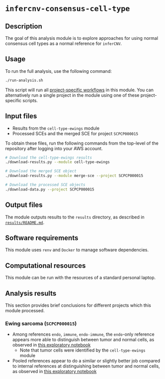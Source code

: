 # `infercnv-consensus-cell-type`

## Description

The goal of this analysis module is to explore approaches for using normal consensus cell types as a normal reference for `inferCNV`.

## Usage

To run the full analysis, use the following command:

```sh
./run-analysis.sh
```

This script will run all [project-specific workflows](./project-workflows/README.md) in this module.
You can alternatively run a single project in the module using one of these project-specific scripts.

## Input files

* Results from the `cell-type-ewings` module
* Processed SCEs and the merged SCE for project `SCPCP000015`

To obtain these files, run the following commands from the top-level of the repository after logging into your AWS account.

```sh
# Download the cell-type-ewings results
./download-results.py --module cell-type-ewings

# Download the merged SCE object
./download-results.py --module merge-sce --project SCPCP000015

# Download the processed SCE objects
./download-data.py --project SCPCP000015
```

## Output files

The module outputs results to the `results` directory, as described in [`results/README.md`](./results/README.md).

## Software requirements

This module uses `renv` and `Docker` to manage software dependencies.

## Computational resources

This module can be run with the resources of a standard personal laptop.

## Analysis results

This section provides brief conclusions for different projects which this module processed.

### Ewing sarcoma (`SCPCP000015`)

* Among references `endo`, `immune`, `endo-immune`, the `endo`-only reference appears more able to distinguish between tumor and normal cells, as observed in [this exploratory notebook](exploratory-notebooks/02_ewings-reference-cnv.Rmd)
  * Note that tumor cells were identified by the `cell-type-ewings` module
* Pooled references appear to do a similar or slightly better job compared to internal references at distinguishing between tumor and normal cells, as observed in [this exploratory notebook](exploratory-notebooks/03_ewings-pooled-internal.Rmd)
